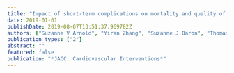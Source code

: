 ```yaml
---
title: "Impact of short-term complications on mortality and quality of life after transcatheter aortic valve replacement"
date: 2019-01-01
publishDate: 2019-08-07T13:51:37.969782Z
authors: ["Suzanne V Arnold", "Yiran Zhang", "Suzanne J Baron", "Thomas C McAndrew", "Maria C Alu", "Susheel K Kodali", "Samir Kapadia", "Vinod H Thourani", "D Craig Miller", "Michael J Mack", " others"]
publication_types: ["2"]
abstract: ""
featured: false
publication: "*JACC: Cardiovascular Interventions*"
---
```



